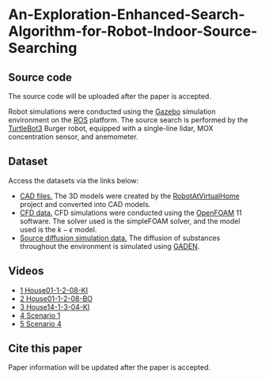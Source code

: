 # An-Exploration-Enhanced-Search-Algorithm-for-Robot-Indoor-Source-Searching

## Source code

The source code will be uploaded after the paper is accepted.

Robot simulations were conducted using the [Gazebo](https://gazebosim.org/home) simulation environment on the [ROS](https://www.ros.org/) platform. The source search is performed by the [TurtleBot3](https://emanual.robotis.com/docs/en/platform/turtlebot3/overview/) Burger robot, equipped with a single-line lidar, MOX concentration sensor, and anemometer.

## Dataset

Access the datasets via the links below:
- [CAD files.](https://huggingface.co/datasets/WangHaaa/SourceSearchingDatasetCAD) The 3D models were created by the [RobotAtVirtualHome](https://github.com/DavidFernandezChaves/RobotAtVirtualHome) project and converted into CAD models.
- [CFD data.](https://huggingface.co/datasets/WangHaaa/SourceSearchingDatasetCFD) CFD simulations were conducted using the [OpenFOAM](https://openfoam.org/) 11 software. The solver used is the simpleFOAM solver, and the model used is the $k-\epsilon$ model.
- [Source diffusion simulation data.](https://huggingface.co/datasets/WangHaaa/SourceSearchingDatasetGADEN) The diffusion of substances throughout the environment is simulated using [GADEN](https://github.com/MAPIRlab/gaden).

## Videos

- [1 House01-1-2-08-KI](https://youtu.be/3SqdmiUk0OE)
- [2 House01-1-2-08-BO](https://youtu.be/NEAkdBrY6AU)
- [3 House14-1-3-04-KI](https://youtu.be/8pUgce2rRew)
- [4 Scenario 1](https://youtu.be/WWvrSr8OD-Q)
- [5 Scenario 4](https://youtu.be/82lw_Nb8ELA)

## Cite this paper

Paper information will be updated after the paper is accepted.
